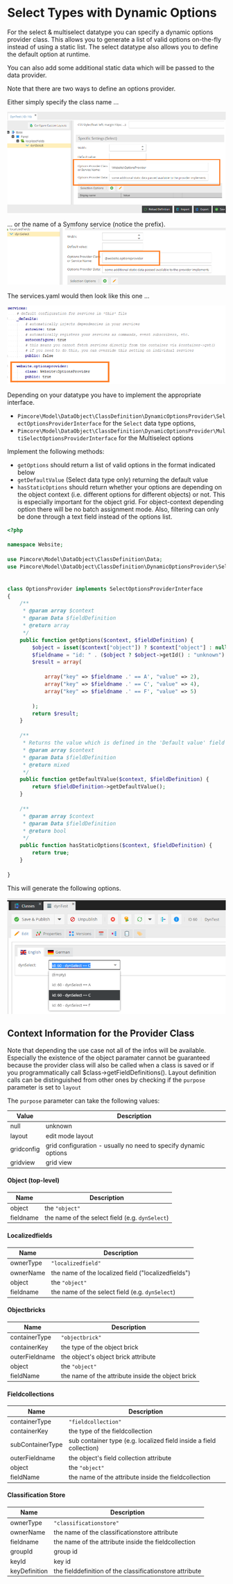 # Select Types with Dynamic Options

For the select & multiselect datatype you can specify a dynamic options provider class. 
This allows you to generate a list of valid options on-the-fly instead of using a static list.
The select datatype also allows you to define the default option at runtime.

You can also add some additional static data which will be passed to the data provider.

Note that there are two ways to define an options provider. 

Either simply specify the class name ...

![Select Field](../../../img/dynselect1.png)

... or the name of a Symfony service (notice the prefix).
![Select Field](../../../img/dynselect1b.png)

The services.yaml would then look like this one ...

![Select Field](../../../img/dynselect1a.png)

Depending on your datatype you have to implement the appropriate interface.
 
 * `Pimcore\Model\DataObject\ClassDefinition\DynamicOptionsProvider\SelectOptionsProviderInterface` for the `Select` data type options,
 * `Pimcore\Model\DataObject\ClassDefinition\DynamicOptionsProvider\MultiSelectOptionsProviderInterface` for the Multiselect options 
 
 Implement the following methods:
 * `getOptions` should return a list of valid options in the format indicated below
 * `getDefaultValue` (Select data type only) returning the default value
 * `hasStaticOptions` should return whether your options are depending on the object context (i.e. different options for different objects) or not.
 This is especially important for the object grid. For object-context depending option there will be no batch assignment mode.
 Also, filtering can only be done through a text field instead of the options list.

```php
<?php

namespace Website;

use Pimcore\Model\DataObject\ClassDefinition\Data;
use Pimcore\Model\DataObject\ClassDefinition\DynamicOptionsProvider\SelectOptionsProviderInterface;


class OptionsProvider implements SelectOptionsProviderInterface
{
    /**
     * @param array $context 
     * @param Data $fieldDefinition 
     * @return array
     */
    public function getOptions($context, $fieldDefinition) {
        $object = isset($context["object"]) ? $context["object"] : null;
        $fieldname = "id: " . ($object ? $object->getId() : "unknown") . " - " .$context["fieldname"];
        $result = array(

            array("key" => $fieldname .' == A', "value" => 2),
            array("key" => $fieldname .' == C', "value" => 4),
            array("key" => $fieldname .' == F', "value" => 5)

        );
        return $result;
    }

    /**
     * Returns the value which is defined in the 'Default value' field  
     * @param array $context 
     * @param Data $fieldDefinition 
     * @return mixed
     */
    public function getDefaultValue($context, $fieldDefinition) {
        return $fieldDefinition->getDefaultValue();
    }

    /**
     * @param array $context 
     * @param Data $fieldDefinition 
     * @return bool
     */
    public function hasStaticOptions($context, $fieldDefinition) {
        return true;
    }

}
```

This will generate the following options.

![Select Field](../../../img/dynselect2.png)

## Context Information for the Provider Class

Note that depending the use case not all of the infos will be available.
Especially the existence of the object paramater cannot be guaranteed because the provider class will also be called when a class is saved or if you programmatically call $class->getFieldDefinitions().
Layout definition calls can be distinguished from other ones by checking if the `purpose` parameter is set to `layout`

The `purpose` parameter can take the following values:

| Value | Description |
| --- | ---- |
| null | unknown |
| layout | edit mode layout |
| gridconfig | grid configuration - usually no need to specify dynamic options|
| gridview | grid view |

#### Object (top-level)

| Name | Description |
| --- | ---- |
| object | the `"object"` |
| fieldname | the name of the select field (e.g. `dynSelect`) |


#### Localizedfields

| Name | Description |
| --- | ---- |
| ownerType | `"localizedfield"` |
| ownerName | the name of the localized field ("localizedfields") |
| object | the `"object"` |
| fieldname | the name of the select field (e.g. `dynSelect`) |


#### Objectbricks

| Name | Description |
| --- | ---- |
| containerType | `"objectbrick"` |
| containerKey | the type of the object brick |
| outerFieldname | the object's object brick attribute |
| object | the `"object"` |
| fieldName | the name of the attribute inside the object brick |

#### Fieldcollections

| Name | Description |
| --- | ---- |
| containerType | `"fieldcollection"` |
| containerKey | the type of the fieldcollection |
| subContainerType | sub container type (e.g. localized field inside a field collection) |
| outerFieldname | the object's field collection attribute |
| object | the `"object"` |
| fieldName | the name of the attribute inside the fieldcollection |


#### Classification Store

| Name | Description |
| --- | ---- |
| ownerType | `"classificationstore"` |
| ownerName | the name of the classificationstore attribute |
| fieldname | the name of the attribute inside the fieldcollection |
| groupId   | group id |
| keyId     | key id |
| keyDefinition | the fielddefinition of the classificationstore attribute |

